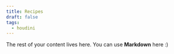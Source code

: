 ```yaml
---
title: Recipes
draft: false
tags:
  - houdini
---
```

 
The rest of your content lives here. You can use **Markdown** here :)